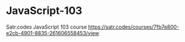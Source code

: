 # JavaScript-103
Satr.codes JavaScript 103 course
https://satr.codes/courses/7fb7e800-e2cb-4901-8835-261606558453/view
